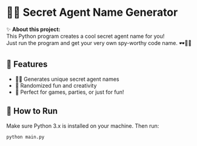 # 🕵️‍♂️ Secret Agent Name Generator

✨ **About this project:**  
This Python program creates a cool secret agent name for you!  
Just run the program and get your very own spy-worthy code name. 🕶️🕵️‍♀️




## 🌟 Features

- 🕵️‍♂️ Generates unique secret agent names  
- 🎲 Randomized fun and creativity  
- 🎉 Perfect for games, parties, or just for fun!




## 🚀 How to Run

Make sure Python 3.x is installed on your machine. Then run:

```bash
python main.py
